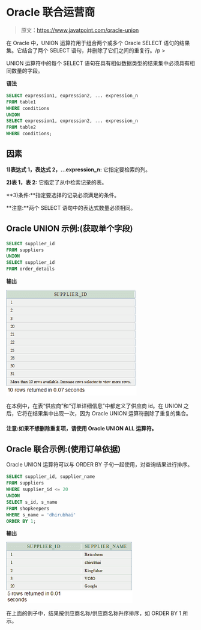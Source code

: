 # Oracle 联合运营商

> 原文：<https://www.javatpoint.com/oracle-union>

在 Oracle 中，UNION 运算符用于组合两个或多个 Oracle SELECT 语句的结果集。它结合了两个 SELECT 语句，并删除了它们之间的重复行。/p >

UNION 运算符中的每个 SELECT 语句在具有相似数据类型的结果集中必须具有相同数量的字段。

**语法**

```sql
SELECT expression1, expression2, ... expression_n
FROM table1
WHERE conditions
UNION
SELECT expression1, expression2, ... expression_n
FROM table2
WHERE conditions; 

```

## 因素

**1)表达式 1，表达式 2，...expression_n:** 它指定要检索的列。

**2)表 1，表 2:** 它指定了从中检索记录的表。

**3)条件:**指定要选择的记录必须满足的条件。

**注意:**两个 SELECT 语句中的表达式数量必须相同。

## Oracle UNION 示例:(获取单个字段)

```sql
SELECT supplier_id
FROM suppliers
UNION
SELECT supplier_id
FROM order_details

```

**输出**

![Oracle Union](img/8af9a92533e75e57de06205b008fae6a.png)

在本例中，在表“供应商”和“订单详细信息”中都定义了供应商 id。在 UNION 之后，它将在结果集中出现一次，因为 Oracle UNION 运算符删除了重复的集合。

#### 注意:如果不想删除重复项，请使用 Oracle UNION ALL 运算符。

## Oracle 联合示例:(使用订单依据)

Oracle UNION 运算符可以与 ORDER BY 子句一起使用，对查询结果进行排序。

```sql
SELECT supplier_id, supplier_name
FROM suppliers
WHERE supplier_id <= 20
UNION
SELECT s_id, s_name
FROM shopkeepers
WHERE s_name = 'dhirubhai'
ORDER BY 1;

```

**输出**

![Oracle Union 2](img/b3223d06aa16bedbdea22f020458c8c8.png)

在上面的例子中，结果按供应商名称/供应商名称升序排序，如 ORDER BY 1 所示。